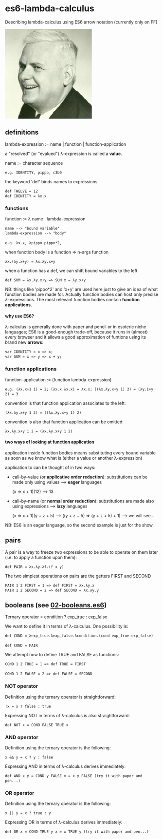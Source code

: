 # es6-lambda-calculus
Describing lambda-calculus using ES6 arrow notation (currently only on FF)

![Alonzo Church](/img/church.jpg)

## definitions

  lambda-expression := name
                    |  function
                    |  function-application

  a "resolved" (or "evalued") λ-expression is called a __value__.

  name := character sequence

    e.g. IDENTITY, pippo, c3b0

  the keyword 'def' binds names to expressions

    def TWELVE = 12
    def IDENTITY = λx.x

### functions

  function := λ name . lambda-expression

    name --> "bound variable"
    lambda-expression --> "body"

    e.g. λx.x, λpippo.pippo*2,

  when function body is a function => n-args function

    λx.(λy.x+y) = λx.λy.x+y

  when a function has a def, we can shift bound variables to the left

    def SUM = λx.λy.x+y => SUM x = λy.x+y

  NB: things like 'pippo*2' and 'x+y' are used here just to give an idea of what function bodies are made for. Actually function bodies can host only precise λ-expressions. The most relevant function bodies contain __function applications__.

#### why use ES6?

  λ-calculus is generally done with paper and pencil or in esoteric niche languages; ES6 is a good-enough trade-off, because it runs in (almost) every browser and it allows a good approximation of funtions using its brand new __arrows__:

    var IDENTITY = x => x;
    var SUM = x => y => x + y;

### function applications

  function-application := (function lambda-expression)

    e.g. (λx.x+1 1) = 2; (λx.x λx.x) = λx.x; ((λx.λy.x+y 1) 2) = (λy.1+y 2) = 3

  convention is that function application associates to the left:

    (λx.λy.x+y 1 2) = ((λx.λy.x+y 1) 2)

  convention is also that function application can be omitted:

    λx.λy.x+y 1 2 = (λx.λy.x+y 1 2)

#### two ways of looking at function application

  application inside function bodies means substituting every bound variable as soon as we know what is (either a value or another λ-expression)

  application to can be thought of in two ways:

  - call-by-value (or __applicative order reduction__): substitutions can be made only using values --> __eager__ languages

    (x => x + 1)(12) --> 13

  - call-by-name (or __normal order reduction__): substitutions are made also using expressions --> __lazy__ languages

    (x => x + 1)(y + z + 5) --> ((y + z + 5) => (y + z + 5) + 1) --> we will see...

  NB: ES6 is an eager language, so the second example is just for the show.

## pairs

  A pair is a way to freeze two expressions to be able to operate on them later (i.e. to apply a function upon them):

    def PAIR = λx.λy.λf.(f x y)

  The two simplest operations on pairs are the getters FIRST and SECOND

    PAIR 1 2 FIRST = 1 => def FIRST = λx.λy.x
    PAIR 1 2 SECOND = 2 => def SECOND = λx.λy.y

## booleans (see [02-booleans.es6](/es6/02.booleans.es6))

  Ternary operator = condition ? exp_true : exp_false

  We want to define it in terms of λ-calculus. One possibility is:

    def COND = λexp_true.λexp_false.λcondition.(cond exp_true exp_false)

    def COND = PAIR

  We attempt now to define TRUE and FALSE as functions:

    COND 1 2 TRUE = 1 => def TRUE = FIRST

    COND 1 2 FALSE = 2 => def FALSE = SECOND

### NOT operator

  Definition using the ternary operator is straightforward:

    !x = x ? false : true

  Expressing NOT in terms of λ-calculus is also straightforward:

    def NOT x = COND FALSE TRUE x

### AND operator

  Definition using the ternary operator is the following:

    x && y = x ? y : false

  Expressing AND in terms of λ-calculus derives immediately:

    def AND x y = COND y FALSE x = x y FALSE (try it with paper and pen...)

### OR operator

  Definition using the ternary operator is the following:

    x || y = x ? true : y

  Expressing OR in terms of λ-calculus derives immediately:

    def OR x = COND TRUE y x = x TRUE y (try it with paper and pen...)
